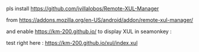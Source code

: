pls install  https://github.com/jvillalobos/Remote-XUL-Manager

from   https://addons.mozilla.org/en-US/android/addon/remote-xul-manager/

and enable  https://km-200.github.io/   to display XUL  in seamonkey :

test right here :  https://km-200.github.io/xul/index.xul
